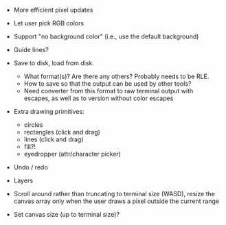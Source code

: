 
- More efficient pixel updates
- Let user pick RGB colors
- Support "no background color" (i.e., use the default background)

- Guide lines?

- Save to disk, load from disk.
  - What format(s)? Are there any others? Probably needs to be RLE.
  - How to save so that the output can be used by other tools?
  - Need converter from this format to raw terminal output with escapes,
    as well as to version without color escapes

- Extra drawing primitives:
  - circles
  - rectangles (click and drag)
  - lines (click and drag)
  - fill?!
  - eyedropper (attr/character picker)

- Undo / redo

- Layers

- Scroll around rather than truncating to terminal size (WASD), resize
  the canvas array only when the user draws a pixel outside the current
  range
- Set canvas size (up to terminal size)?
